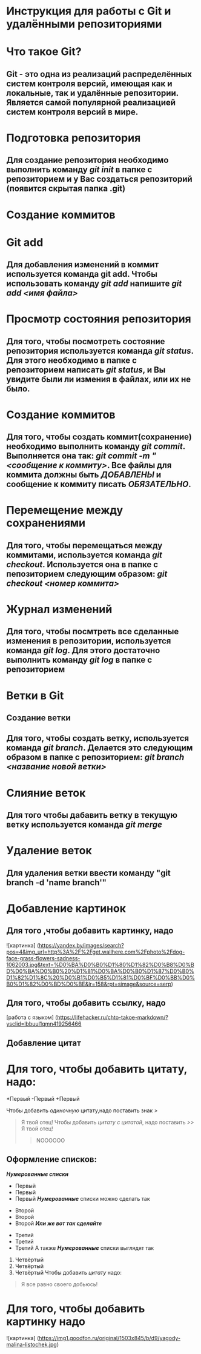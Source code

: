 # Инструкция для работы с Git и удалёнными репозиториями

# Что такое Git?
## Git - это одна из реализаций распределённых систем контроля версий, имеющая как и локальные, так и удалённые репозитории. Является самой популярной реализацией систем контроля версий в мире.
# Подготовка репозитория
## Для создание репозитория необходимо выполнить команду *git init*  в папке с репозиторием и у Вас создаться репозиторий (появится скрытая папка .git)

# Создание коммитов

# Git add
## Для добавления изменений в коммит используется команда **git add**. Чтобы использовать команду *git add* напишите *git add <имя файла>*

# Просмотр состояния репозитория
## Для того, чтобы посмотреть состояние репозитория используется команда *git status*. Для этого необходимо в папке с репозиторием написать *git status*, и Вы увидите были ли измения в файлах, или их не было.

# Создание коммитов
## Для того, чтобы создать коммит(сохранение) необходимо выполнить команду *git commit*. Выполняется она так: *git commit -m "<сообщение к коммиту>*. Все файлы для коммита должны быть ***ДОБАВЛЕНЫ*** и сообщение к коммиту писать ***ОБЯЗАТЕЛЬНО***.

# Перемещение между сохранениями
## Для того, чтобы перемещаться между коммитами, используется команда *git checkout*. Используется она в папке с пепозиторием следующим образом: *git checkout <номер коммита>*

# Журнал изменений
## Для того, чтобы посмтреть все сделанные изменения в репозитории, используется команда *git log*. Для этого достаточно выполнить команду *git log* в папке с репозиторием

# Ветки в Git

## Создание ветки

## Для того, чтобы создать ветку, используется команда *git branch*. Делается это следующим образом в папке с репозиторием: *git branch <название новой ветки>*

# Слияние веток

## Для того чтобы дабавить ветку в текущую ветку используется команда *git merge <name branch>*

# Удаление веток
## Для удаления ветки ввести команду "git branch -d 'name branch'"
# Добавление картинок
## Для того ,чтобы добавить **картинку**, надо
![картинка] (https://yandex.by/images/search?pos=4&img_url=http%3A%2F%2Fget.wallhere.com%2Fphoto%2Fdog-face-grass-flowers-sadness-1062003.jpg&text=%D0%BA%D0%B0%D1%80%D1%82%D0%B8%D0%BD%D0%BA%D0%B0%20%D1%81%D0%BA%D0%B0%D1%87%D0%B0%D1%82%D1%8C%20%D0%B1%D0%B5%D1%81%D0%BF%D0%BB%D0%B0%D1%82%D0%BD%D0%BE&lr=158&rpt=simage&source=serp)
## Для того, чтобы добавить **ссылку**, надо
[работа с языком] (https://lifehacker.ru/chto-takoe-markdown/?ysclid=lbbuul1qmn419256466

## Добавление цитат
# Для того, чтобы добавить **цитату**, надо:
*Первый
-Первый
+Первый

Чтобы добавить *одиночную* цитату,надо поставить знак *>*
> Я твой отец!
Чтобы добавить *цитату с цитатой*, надо поставить *>>*
> Я твой отец!
>> NOOOOOO
## Оформление списков:
***Нумерованные списки***
* Первый
* Первый
* Первый
***Нумерованные*** списки можно сделать так
+ Второй
+ Второй
+ Второй
***Или же вот так сделайте***
- Третий
- Третий
- Третий
А также ***Нумерованные*** списки выглядят так
1. Четвёртый
2. Четвёртый
3. Четвёртый
Чтобы добавить *цитату* надо:
> Я все равно своего добьюсь!
# Для того, чтобы добавить **картинку** надо
![картинка] (https://img1.goodfon.ru/original/1503x845/b/d9/yagody-malina-listochek.jpg)


